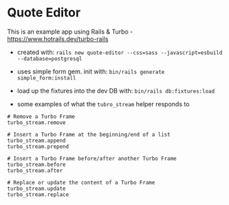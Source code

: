 # Quote Editor

This is an example app using Rails & Turbo - https://www.hotrails.dev/turbo-rails

* created with: `rails new quote-editor --css=sass --javascript=esbuild --database=postgresql`

* uses simple form gem.  init with:
`bin/rails generate simple_form:install`

* load up the fixtures into the dev DB with:
`bin/rails db:fixtures:load`

* some examples of what the `tubro_stream` helper responds to
```
# Remove a Turbo Frame
turbo_stream.remove

# Insert a Turbo Frame at the beginning/end of a list
turbo_stream.append
turbo_stream.prepend

# Insert a Turbo Frame before/after another Turbo Frame
turbo_stream.before
turbo_stream.after

# Replace or update the content of a Turbo Frame
turbo_stream.update
turbo_stream.replace
```
